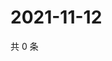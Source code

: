 # 2021-11-12

共 0 条

<!-- BEGIN WEIBO -->
<!-- 最后更新时间 Fri Nov 12 2021 04:09:32 GMT+0800 (China Standard Time) -->

<!-- END WEIBO -->
